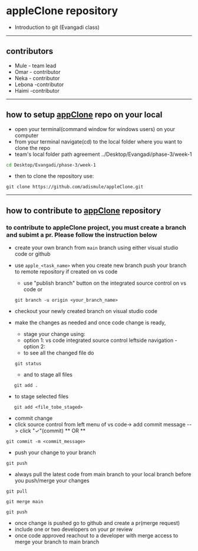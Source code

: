# appleClone repository
- Introduction to git (Evangadi class)
---

## contributors 
- Mule - team lead
- Omar - contributor
- Neka - contributor
- Lebona -contributor
- Haimi -contributor
---
## how to setup [appClone](https://github.com/adismule/appleClone.git) repo on your local
- open your terminal(command window for windows users) on your computer
- from your terminal navigate(cd) to the local folder where you want to clone the repo 
- team's local folder path agreement ../Desktop/Evangadi/phase-3/week-1
```bash
cd Desktop/Evangadi/phase-3/week-1
```
- then to clone the repository use:
  
```github
git clone https://github.com/adismule/appleClone.git
```
---

## how to contribute to [appClone](https://github.com/adismule/appleClone.git) repository

### to contribute to appleClone project, you must create a branch and subimt a pr. Please follow the instruction below

 * create your own branch from `main` branch using either visual studio code or github
 * use `apple_<task_name>` when you create new branch
   push your branch to remote repository if created on vs code
   * use "publish branch" button on the integrated source control on vs code or
   ```git
   git branch -u origin <your_branch_name>
   ```
 * checkout your newly created branch on visual studio code
 * make the changes as needed and once code change is ready,

   * stage your change using:
   - option 1: vs code integrated source control leftside navigation
   -option 2:
   * to see all the changed file do
   ```git 
   git status
   ```
   - and to stage all files
```git
   git add .
```

- to stage selected files

```git
   git add <file_tobe_staged>
```
* commit change
* click source control from left menu of vs code-> add commit message --> click "✓"(commit) ** OR **
```git
git commit -m <commit_message>
```

* push your change to your branch
```git 
git push
```

* always pull the latest code from main branch to your local branch before you push/merge your changes 

```git 
git pull
```

```git 
git merge main
```

```git 
git push
```
* once change is pushed go to github and create a pr(merge request)
* include one or two developers on your pr review
* once code approved reachout to a developer with merge access to merge your branch to main branch
